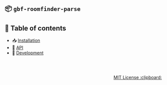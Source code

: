 :package: `gbf-roomfinder-parse`
---
<!-- logo here -->

:bookmark: Table of contents
---
* :inbox_tray: [Installation](./development/README.md#inbox_tray-installation)
* :scroll: [API](./development/README.md#scroll-api)
* :wrench: [Development](./development/README.md#wrench-development)

<br><br>
<p align="right">
  <a href="http://59naga.mit-license.org/">
    MIT License :clipboard:
  </a>
</p>
